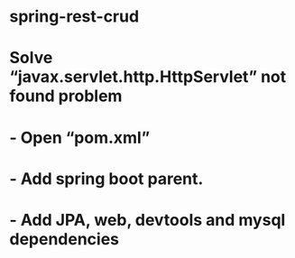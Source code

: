 # spring-rest-crud

# Solve “javax.servlet.http.HttpServlet” not found problem
# - Open “pom.xml”
# - Add spring boot parent.
# - Add JPA, web, devtools and mysql dependencies

